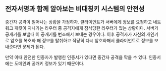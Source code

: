 ## 전자서명과 함께 알아보는 비대칭키 시스템의 안전성

중간자 공격이 일어나는 상황을 가정하자. 클라이언트가 서버에게 정보를 요청하고 네트워크 패킷이 지나가는 라우터 중 공격자에게 잠식당한 라우터가 있는 상황이다. 서버가 공개키를 보낼때 이 공개키를 변조해서 보내는 경우이다. 이후 공격자가 자신의 개인키로 암호를 복호화 해 정보를 탈취하고 적당히 다시 암호화해서 클라이언트로 정보를 보내준다면 문제가 된다.

만약 이때 안전한 인증자가 발행한 인증서가 있다면 중간자 공격을 막을 수 있다.
인증서에는 도메인과 공개키 정보가 있기 때문이다.
